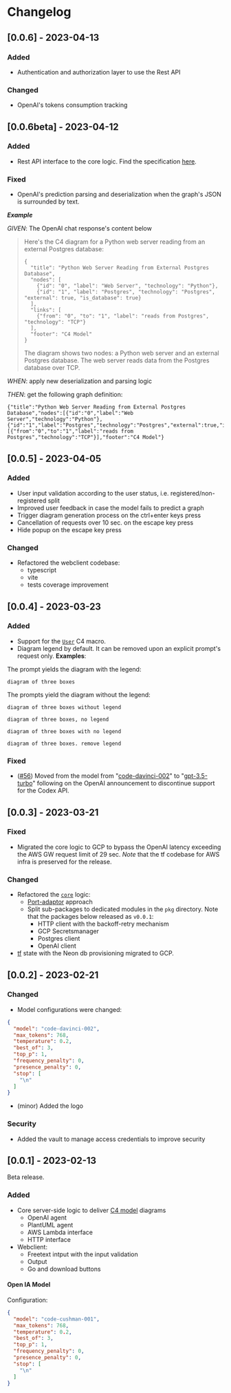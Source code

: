 # Changelog

## [0.0.6] - 2023-04-13

### Added

- Authentication and authorization layer to use the Rest API

### Changed

- OpenAI's tokens consumption tracking

## [0.0.6beta] - 2023-04-12

### Added

- Rest API interface to the core logic. Find the specification [here](https://diagramastext.dev/api-reference/).

### Fixed

- OpenAI's prediction parsing and deserialization when the graph's JSON is surrounded by text.

**_Example_**

_GIVEN_: The OpenAI chat response's content below  

> Here's the C4 diagram for a Python web server reading from an external Postgres database:
> 
> ```
> {
>   "title": "Python Web Server Reading from External Postgres Database",
>   "nodes": [
>     {"id": "0", "label": "Web Server", "technology": "Python"},
>     {"id": "1", "label": "Postgres", "technology": "Postgres", "external": true, "is_database": true}
>   ],
>   "links": [
>     {"from": "0", "to": "1", "label": "reads from Postgres", "technology": "TCP"}
>   ],
>   "footer": "C4 Model"
> }
> ```
> 
> The diagram shows two nodes: a Python web server and an external Postgres database. The web server reads data from the Postgres database over TCP.

_WHEN_: apply new deserialization and parsing logic

_THEN_: get the following graph definition:

```
{"title":"Python Web Server Reading from External Postgres Database","nodes":[{"id":"0","label":"Web Server","technology":"Python"},{"id":"1","label":"Postgres","technology":"Postgres","external":true,"is_database":true}],"links":[{"from":"0","to":"1","label":"reads from Postgres","technology":"TCP"}],"footer":"C4 Model"}
```

## [0.0.5] - 2023-04-05

### Added

- User input validation according to the user status, i.e. registered/non-registered split
- Improved user feedback in case the model fails to predict a graph
- Trigger diagram generation process on the ctrl+enter keys press
- Cancellation of requests over 10 sec. on the escape key press
- Hide popup on the escape key press

### Changed

- Refactored the webclient codebase:
  - typescript
  - vite
  - tests coverage improvement

## [0.0.4] - 2023-03-23

### Added

- Support for the [`User`](https://github.com/plantuml-stdlib/C4-PlantUML/#supported-diagram-types) C4 macro.
- Diagram legend by default. It can be removed upon an explicit prompt's request only. 
**Examples**: 

The prompt yields the diagram with the legend: 
```
diagram of three boxes 
```

The prompts yield the diagram without the legend:

```
diagram of three boxes without legend
```

```
diagram of three boxes, no legend
```

```
diagram of three boxes with no legend
```

```
diagram of three boxes. remove legend
```

### Fixed

- ([#56](https://github.com/kislerdm/diagramastext/issues/56)) Moved from the model
  from "[code-davinci-002](https://platform.openai.com/docs/models/codex)"
  to "[gpt-3.5-turbo](https://platform.openai.com/docs/models/gpt-3-5)" following on the OpenAI announcement to
  discontinue support for the Codex API.

## [0.0.3] - 2023-03-21

### Fixed

- Migrated the core logic to GCP to bypass the OpenAI latency exceeding the AWS GW request limit of 29 sec. _Note_ that
  the tf codebase for AWS infra is preserved for the release.

### Changed

- Refactored the [`core`](./server/core) logic:
    - [Port-adaptor](https://web.archive.org/web/20180822100852/http://alistair.cockburn.us/Hexagonal+architecture)
      approach
    - Split sub-packages to dedicated modules in the `pkg` directory. Note that the packages below released as `v0.0.1`:
        - HTTP client with the backoff-retry mechanism
        - GCP Secretsmanager
        - Postgres client
        - OpenAI client
- [tf](infrastructure/neon) state with the Neon db provisioning migrated to GCP.

## [0.0.2] - 2023-02-21

### Changed

- Model configurations were changed:

```json
{
  "model": "code-davinci-002",
  "max_tokens": 768,
  "temperature": 0.2,
  "best_of": 3,
  "top_p": 1,
  "frequency_penalty": 0,
  "presence_penalty": 0,
  "stop": [
    "\n"
  ]
}
```

- (minor) Added the logo

### Security

- Added the vault to manage access credentials to improve security

## [0.0.1] - 2023-02-13

Beta release.

### Added

- Core server-side logic to deliver [C4 model](https://c4model.com/) diagrams
    - OpenAI agent
    - PlantUML agent
    - AWS Lambda interface
    - HTTP interface
- Webclient:
    - Freetext intput with the input validation
    - Output
    - Go and download buttons

#### Open IA Model

Configuration:

```json
{
  "model": "code-cushman-001",
  "max_tokens": 768,
  "temperature": 0.2,
  "best_of": 3,
  "top_p": 1,
  "frequency_penalty": 0,
  "presence_penalty": 0,
  "stop": [
    "\n"
  ]
}
```
